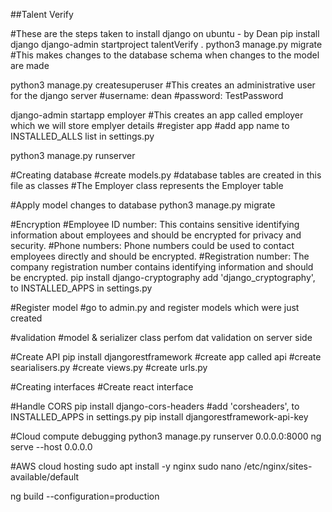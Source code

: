 ##Talent Verify

#These are the steps taken to install django on ubuntu - by Dean
pip install django
django-admin startproject talentVerify .
python3 manage.py migrate
#This makes changes to the database schema when changes to the model are made

python3 manage.py createsuperuser
#This creates an administrative user for the django server
#username: dean
#password: TestPassword

django-admin startapp employer
#This creates an app called employer which we will store emplyer details
#register app
#add app name to INSTALLED_ALLS list in settings.py

python3 manage.py runserver

#Creating database
#create models.py
#database tables are created in this file as classes
#The Employer class represents the Employer table

#Apply model changes to database
python3 manage.py migrate

#Encryption
#Employee ID number: This contains sensitive identifying information about employees and should be encrypted for privacy and security.
#Phone numbers: Phone numbers could be used to contact employees directly and should be encrypted.
#Registration number: The company registration number contains identifying information and should be encrypted.
pip install django-cryptography
add 'django_cryptography', to INSTALLED_APPS in settings.py

#Register model
#go to admin.py and register models which were just created

#validation
#model & serializer class perfom dat validation on server side

#Create API
pip install djangorestframework
#create app called api
#create searialisers.py
#create views.py
#create urls.py

#Creating interfaces
#Create react interface

#Handle CORS
pip install django-cors-headers
#add  'corsheaders', to INSTALLED_APPS in settings.py
pip install djangorestframework-api-key

#Cloud compute debugging
python3 manage.py runserver 0.0.0.0:8000
ng serve --host 0.0.0.0

#AWS cloud hosting
sudo apt install -y nginx
sudo nano /etc/nginx/sites-available/default

ng build --configuration=production